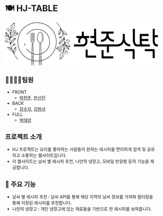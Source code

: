 # 🍽 HJ-TABLE
![logo](./readme_img/logo.png)

## 👩‍👩‍👧‍👦팀원
- FRONT
  - [박현준](#), [한선진](#)
- BACK
  - [감수지](#), [김범서](#)
- FULL
  - [박태양](#)

## 프로젝트 소개
- HJ 프로젝트는 요리를 좋아하는 사람들이 원하는 레시피를 편리하게 검색 및 공유하고 소통하는 웹사이트입니다.
- 이 웹사이트는 날씨 별 레시피 추천, 나만의 냉장고, 모바일 반응형 등의 기능을 제공합니다.

## 🚀 주요 기능
- 날씨 별 레시피 추천 : 날씨 API를 통해 해당 지역의 날씨 정보를 가져와 필터링을 통해 지정된 레시피를 추천합니다.
- 나만의 냉장고 : 개인 냉장고에 있는 재료들을 기반으로 한 레시피를 보여줍니다.
